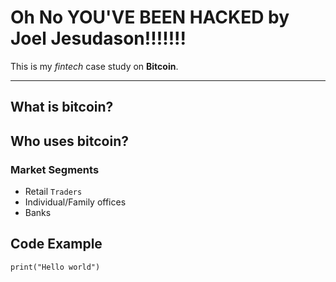 # Oh No YOU'VE BEEN HACKED by Joel Jesudason!!!!!!!
This is my _fintech_ case study on **Bitcoin**.

---

## What is bitcoin?

## Who uses bitcoin? 

### Market Segments
* Retail `Traders`
* Individual/Family offices
* Banks


## Code Example
```
print("Hello world")
```